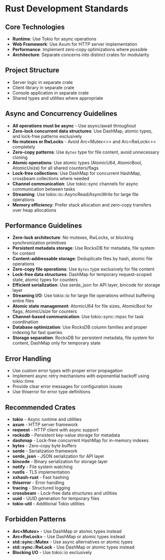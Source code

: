 # Rust Development Standards

## Core Technologies

- **Runtime**: Use Tokio for async operations
- **Web Framework**: Use Axum for HTTP server implementation
- **Performance**: Implement zero-copy optimizations where possible
- **Architecture**: Separate concerns into distinct crates for modularity

## Project Structure

- Server logic in separate crate
- Client library in separate crate  
- Console application in separate crate
- Shared types and utilities where appropriate

## Async and Concurrency Guidelines

- **All operations must be async** - Use async/await throughout
- **Zero-lock concurrent data structures**: Use DashMap, atomic types, and lock-free patterns exclusively
- **No mutexes or RwLocks** - Avoid Arc<Mutex<>> and Arc<RwLock<>> completely
- **Zero-copy patterns**: Use `Bytes` type for file content, avoid unnecessary cloning
- **Atomic operations**: Use atomic types (AtomicU64, AtomicBool, AtomicUsize) for all shared counters/flags
- **Lock-free collections**: Use DashMap for concurrent HashMap, crossbeam collections where needed
- **Channel communication**: Use tokio::sync channels for async communication between tasks
- **Streaming**: Use tokio::io::AsyncRead/AsyncWrite for large file operations
- **Memory efficiency**: Prefer stack allocation and zero-copy transfers over heap allocations

## Performance Guidelines

- **Zero-lock architecture**: No mutexes, RwLocks, or blocking synchronization primitives
- **Persistent metadata storage**: Use RocksDB for metadata, file system for content
- **Content-addressable storage**: Deduplicate files by hash, atomic file operations
- **Zero-copy file operations**: Use `Bytes` type exclusively for file content
- **Lock-free data structures**: DashMap for temporary request-scoped state, atomic types for counters
- **Efficient serialization**: Use serde_json for API layer, bincode for storage layer
- **Streaming I/O**: Use tokio::io for large file operations without buffering entire files
- **Atomic state management**: AtomicU64 for file sizes, AtomicBool for flags, AtomicUsize for counters
- **Channel-based communication**: Use tokio::sync::mpsc for task coordination
- **Database optimization**: Use RocksDB column families and proper indexing for fast queries
- **Storage separation**: RocksDB for persistent metadata, file system for content, DashMap only for temporary state

## Error Handling

- Use custom error types with proper error propagation
- Implement async retry mechanisms with exponential backoff using tokio::time
- Provide clear error messages for configuration issues
- Use thiserror for error type definitions

## Recommended Crates

- **tokio** - Async runtime and utilities
- **axum** - HTTP server framework
- **reqwest** - HTTP client with async support
- **rocksdb** - Persistent key-value storage for metadata
- **dashmap** - Lock-free concurrent HashMap for in-memory indexes
- **bytes** - Zero-copy byte buffers
- **serde** - Serialization framework
- **serde_json** - JSON serialization for API layer
- **bincode** - Binary serialization for storage layer
- **notify** - File system watching
- **rustls** - TLS implementation
- **xxhash-rust** - Fast hashing
- **thiserror** - Error handling
- **tracing** - Structured logging
- **crossbeam** - Lock-free data structures and utilities
- **uuid** - UUID generation for temporary files
- **tokio-util** - Additional Tokio utilities

## Forbidden Patterns

- **Arc<Mutex<T>>** - Use DashMap or atomic types instead
- **Arc<RwLock<T>>** - Use DashMap or atomic types instead
- **std::sync::Mutex** - Use async alternatives or atomic types
- **std::sync::RwLock** - Use DashMap or atomic types instead
- **Blocking I/O** - Use tokio::io exclusively